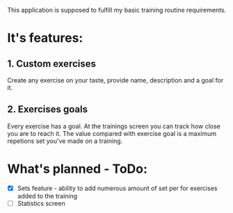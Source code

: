 This application is supposed to fulfill my basic training routine requirements.

# It's features: #
## 1. Custom exercises ##
Create any exercise on your taste, provide name, description and a goal for it.
## 2. Exercises goals ##
Every exercise has a goal. At the trainings screen you can track how close you are to reach it.
The value compared with exercise goal is a maximum repetions set you've made on a training.

# What's planned - ToDo: #
- [x] Sets feature - ability to add numerous amount of set per for exercises added to the training
- [ ] Statistics screen
